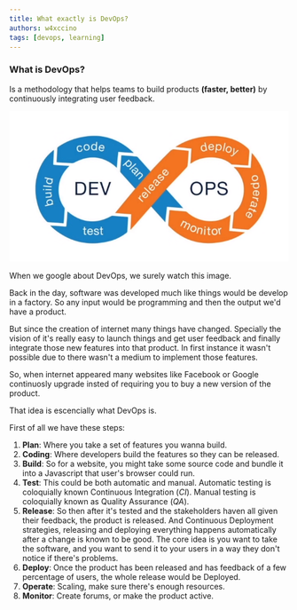 ```yaml
---
title: What exactly is DevOps?
authors: w4xccino
tags: [devops, learning]
---
```


### What is DevOps?
Is a methodology that helps teams to build products **(faster, better)** by continuously integrating user feedback.

![](assets/Pasted%20image%2020231101140234.png)

When we google about DevOps, we surely watch this image.

Back in the day, software was developed much like things would be develop in a factory. So any input would be programming and then the output we'd have a product. 

But since the creation of internet many things have changed. Specially the vision of it's really easy to launch things and get user feedback and finally integrate those new features into that product. In first instance it wasn't possible due to there wasn't a medium to implement those features. 

So, when internet appeared many websites like Facebook or Google continuosly upgrade insted of requiring you to buy a new version of the product. 

That idea is escencially what DevOps is. 

First of all we have these steps:
1. **Plan**: Where you take a set of features you wanna build.
2. **Coding**: Where developers build the features so they can be released.
3. **Build**: So for a website, you might take some source code and bundle it into a Javascript that user's browser could run. 
4. **Test**: This could be both automatic and manual. Automatic testing is coloquially known Continuous Integration (*CI*). Manual testing is coloquially known as Quality Assurance (*QA*). 
5. **Release**: So then after it's tested and the stakeholders haven all given their feedback, the product is released. And Continuous Deployment strategies, releasing and deploying everything happens automatically after a change is known to be good. The core idea is you want to take the software, and you want to send it to your users in a way they don't notice if there's problems. 
6. **Deploy**: Once the product has been released and has feedback of a few percentage of users, the whole release would be Deployed. 
7. **Operate**: Scaling, make sure there's enough resources.
8. **Monitor**: Create forums, or make the product active. 


